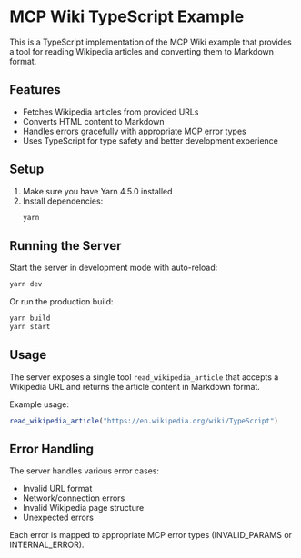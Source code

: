 # MCP Wiki TypeScript Example

This is a TypeScript implementation of the MCP Wiki example that provides a tool for reading Wikipedia articles and converting them to Markdown format.

## Features

- Fetches Wikipedia articles from provided URLs
- Converts HTML content to Markdown
- Handles errors gracefully with appropriate MCP error types
- Uses TypeScript for type safety and better development experience

## Setup

1. Make sure you have Yarn 4.5.0 installed
2. Install dependencies:
   ```bash
   yarn
   ```

## Running the Server

Start the server in development mode with auto-reload:
```bash
yarn dev
```

Or run the production build:
```bash
yarn build
yarn start
```

## Usage

The server exposes a single tool `read_wikipedia_article` that accepts a Wikipedia URL and returns the article content in Markdown format.

Example usage:
```typescript
read_wikipedia_article("https://en.wikipedia.org/wiki/TypeScript")
```

## Error Handling

The server handles various error cases:
- Invalid URL format
- Network/connection errors
- Invalid Wikipedia page structure
- Unexpected errors

Each error is mapped to appropriate MCP error types (INVALID_PARAMS or INTERNAL_ERROR).
